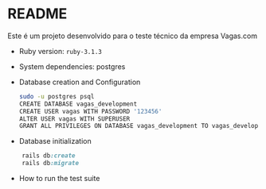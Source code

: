 # README

Este é um projeto desenvolvido para o teste técnico da empresa Vagas.com

* Ruby version: 
	`ruby-3.1.3`

* System dependencies: 
	postgres

* Database creation and Configuration
	```sh
	sudo -u postgres psql
	CREATE DATABASE vagas_development
	CREATE USER vagas WITH PASSWORD '123456'
	ALTER USER vagas WITH SUPERUSER
	GRANT ALL PRIVILEGES ON DATABASE vagas_development TO vagas_development
	```

* Database initialization
```ruby
	rails db:create
	rails db:migrate
```

* How to run the test suite
